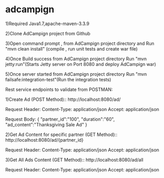 # adcampign
1)Required Java1.7,apache-maven-3.3.9

2)Clone AdCampign project from Github

3)Open command prompt , from AdCampign project directory and Run "mvn clean install" (compile , run unit tests and create war file)

4)Once Build success from AdCampign project directory Run "mvn jetty:run"(Starts Jetty server on Port 8080 and deploy AdCampign war)

5)Once server started from AdCampign project directory  Run "mvn failsafe:integration-test"(Run the integration tests)


Rest service endpoints to validate from POSTMAN:

1)Create Ad (POST Method):: http://localhost:8080/ad/

Request Header:
Content-Type: application/json
Accept: application/json

Request Body:
{
"partner_id":"100",
"duration":"60",
"ad_content":"Thanksgiving Sale Ad"
}

2)Get Ad Content for specific partner (GET Method):: http://localhost:8080/ad/{partner_id}

Request Header:
Content-Type: application/json
Accept: application/json

3)Get All Ads Content (GET Method):: http://localhost:8080/ad/all

Request Header:
Content-Type: application/json
Accept: application/json
